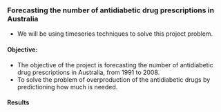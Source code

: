 ### Forecasting the number of antidiabetic drug prescriptions in Australia

- We will be using timeseries techniques to solve this project problem.

#### Objective:
- The objective of the project is forecasting the number of antidiabetic drug prescriptions in Australia, from 1991 to 2008.
- To solve the problem of overproduction of the antidiabetic drugs by predictioning how much is needed.

#### Results
